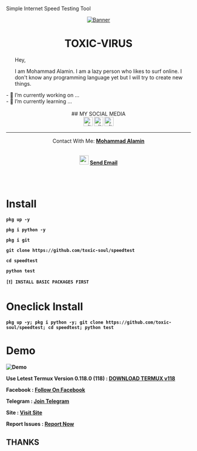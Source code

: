 Simple Internet Speed Testing Tool

<div align = "center">
<a href="https://github.com/TXVIRUS/"><img weight="100% align="center" alt="Banner" src="https://raw.githubusercontent.com/TXVIRUS/TXVIRUS/main/banner.jpg"></a>

<h1>TOXIC-VIRUS</h1>
</div>

<ul>
  Hey,
<p>I am Mohammad Alamin. I am a lazy person who likes to surf online. I don't know any programming language yet but I will try to create new things.</p>
</ul>
- 🔭 I’m currently working on ...<br>
- 🌱 I’m currently learning ...<br><br>
<div align = "center">
## MY SOCIAL MEDIA

<br>
   <a href="https://www.facebook.com/T0XICVIRUS" target="_blank"><img src="https://raw.githubusercontent.com/AKXVAU/AKXVAU/main/fb.png" alt="alt text" width="25" height="25"></a>
   <a href="http://txvirus.akxvau.ml" target="_blank"><img src="https://raw.githubusercontent.com/AKXVAU/AKXVAU/main/site.png" alt="alt text" width="25" height="25"></a>
   <a href="https://t.me/txvirus"><img src="https://raw.githubusercontent.com/AKXVAU/AKXVAU/main/tg.png" alt="alt text" width="25" height="25"></a>
</a>
</div>
<hr>
<div align="center">Contact With Me: <a href="https://facebook.com/AKXVAU"><b>Mohammad Alamin</a><br><br></div>
<p align="center">
<img src="https://raw.githubusercontent.com/AKXVAU/AKXVAU/main/mail.png" width="25" height="25">  <a href = "mailto: akxvau@gmail.com">Send Email</a><br><br>
</p><br>


# Install

````
pkg up -y
````

````
pkg i python -y
````

````
pkg i git 
````

````
git clone https://github.com/toxic-soul/speedtest
````

````
cd speedtest
````

````
python test
````

````
[❗] INSTALL BASIC PACKAGES FIRST 
````

# Oneclick Install
````
pkg up -y; pkg i python -y; git clone https://github.com/toxic-soul/speedtest; cd speedtest; python test
````

# Demo

![Demo](demo.jpg)

Use Letest Termux Version 0.118.0 (118) : <a href="https://f-droid.org/repo/com.termux_118.apk">DOWNLOAD TERMUX v118</a>

Facebook : <a href="https://facebook.com/T0XICVIRUS">Follow On Facebook</a>

Telegram : <a href="https://t.me/tx_soul">Join Telegram</a>

Site : <a href="http://txvirus.akxvau.ml">Visit Site</a>

Report Issues : <a href="https://facebook.com/AKXVAU">Report Now</a>

## THANKS
